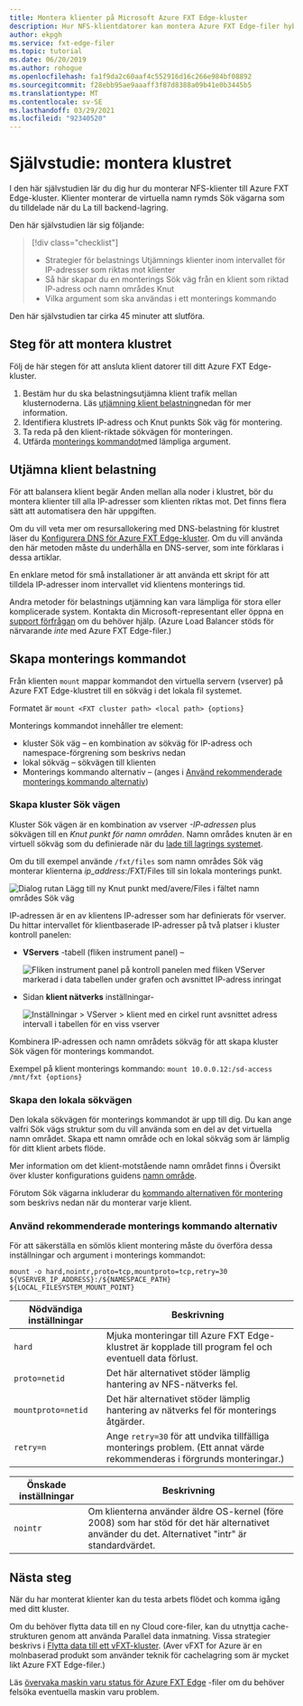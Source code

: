 ```yaml
---
title: Montera klienter på Microsoft Azure FXT Edge-kluster
description: Hur NFS-klientdatorer kan montera Azure FXT Edge-filer hybrid Storage cache
author: ekpgh
ms.service: fxt-edge-filer
ms.topic: tutorial
ms.date: 06/20/2019
ms.author: rohogue
ms.openlocfilehash: fa1f9da2c60aaf4c552916d16c266e984bf08892
ms.sourcegitcommit: f28ebb95ae9aaaff3f87d8388a09b41e0b3445b5
ms.translationtype: MT
ms.contentlocale: sv-SE
ms.lasthandoff: 03/29/2021
ms.locfileid: "92340520"
---
```

# <a name="tutorial-mount-the-cluster"></a>Självstudie: montera klustret

I den här självstudien lär du dig hur du monterar NFS-klienter till Azure FXT Edge-kluster. Klienter monterar de virtuella namn rymds Sök vägarna som du tilldelade när du La till backend-lagring.

Den här självstudien lär sig följande:

> [!div class="checklist"]
>
> * Strategier för belastnings Utjämnings klienter inom intervallet för IP-adresser som riktas mot klienter
> * Så här skapar du en monterings Sök väg från en klient som riktad IP-adress och namn områdes Knut
> * Vilka argument som ska användas i ett monterings kommando

Den här självstudien tar cirka 45 minuter att slutföra.

## <a name="steps-to-mount-the-cluster"></a>Steg för att montera klustret

Följ de här stegen för att ansluta klient datorer till ditt Azure FXT Edge-kluster.

1. Bestäm hur du ska belastningsutjämna klient trafik mellan klusternoderna. Läs [utjämning klient belastning](#balance-client-load)nedan för mer information.
1. Identifiera klustrets IP-adress och Knut punkts Sök väg för montering.
1. Ta reda på den klient-riktade sökvägen för monteringen.
1. Utfärda [monterings kommandot](#use-recommended-mount-command-options)med lämpliga argument.

## <a name="balance-client-load"></a>Utjämna klient belastning

För att balansera klient begär Anden mellan alla noder i klustret, bör du montera klienter till alla IP-adresser som klienten riktas mot. Det finns flera sätt att automatisera den här uppgiften.

Om du vill veta mer om resursallokering med DNS-belastning för klustret läser du [Konfigurera DNS för Azure FXT Edge-kluster](fxt-configure-network.md#configure-dns-for-load-balancing). Om du vill använda den här metoden måste du underhålla en DNS-server, som inte förklaras i dessa artiklar.

En enklare metod för små installationer är att använda ett skript för att tilldela IP-adresser inom intervallet vid klientens monterings tid.

Andra metoder för belastnings utjämning kan vara lämpliga för stora eller komplicerade system. Kontakta din Microsoft-representant eller öppna en [support förfrågan](fxt-support-ticket.md) om du behöver hjälp. (Azure Load Balancer stöds för närvarande *inte* med Azure FXT Edge-filer.)

## <a name="create-the-mount-command"></a>Skapa monterings kommandot

Från klienten ``mount`` mappar kommandot den virtuella servern (vserver) på Azure FXT Edge-klustret till en sökväg i det lokala fil systemet.

Formatet är ``mount <FXT cluster path> <local path> {options}``

Monterings kommandot innehåller tre element:

* kluster Sök väg – en kombination av sökväg för IP-adress och namespace-förgrening som beskrivs nedan
* lokal sökväg – sökvägen till klienten
* Monterings kommando alternativ – (anges i [Använd rekommenderade monterings kommando alternativ](#use-recommended-mount-command-options))

### <a name="create-the-cluster-path"></a>Skapa kluster Sök vägen

Kluster Sök vägen är en kombination av vserver *-IP-adressen* plus sökvägen till en *Knut punkt för namn områden*. Namn områdes knuten är en virtuell sökväg som du definierade när du [lade till lagrings systemet](fxt-add-storage.md#create-a-junction).

Om du till exempel använde ``/fxt/files`` som namn områdes Sök väg monterar klienterna *ip_address*:/FXT/Files till sin lokala monterings punkt.

![Dialog rutan Lägg till ny Knut punkt med/avere/Files i fältet namn områdes Sök väg](media/fxt-mount/fxt-junction-example.png)

IP-adressen är en av klientens IP-adresser som har definierats för vserver. Du hittar intervallet för klientbaserade IP-adresser på två platser i kluster kontroll panelen:

* **VServers** -tabell (fliken instrument panel) –

  ![Fliken instrument panel på kontroll panelen med fliken VServer markerad i data tabellen under grafen och avsnittet IP-adress inringat](media/fxt-mount/fxt-ip-addresses-dashboard.png)

* Sidan **klient nätverks** inställningar-

  ![Inställningar > VServer > klient med en cirkel runt avsnittet adress intervall i tabellen för en viss vserver](media/fxt-mount/fxt-ip-addresses-settings.png)

Kombinera IP-adressen och namn områdets sökväg för att skapa kluster Sök vägen för monterings kommandot.

Exempel på klient monterings kommando: ``mount 10.0.0.12:/sd-access /mnt/fxt {options}``

### <a name="create-the-local-path"></a>Skapa den lokala sökvägen

Den lokala sökvägen för monterings kommandot är upp till dig. Du kan ange valfri Sök vägs struktur som du vill använda som en del av det virtuella namn området. Skapa ett namn område och en lokal sökväg som är lämplig för ditt klient arbets flöde.

Mer information om det klient-motstående namn området finns i Översikt över kluster konfigurations guidens [namn område](https://azure.github.io/Avere/legacy/ops_guide/4_7/html/gns_overview.html).

Förutom Sök vägarna inkluderar du [kommando alternativen för montering](#use-recommended-mount-command-options) som beskrivs nedan när du monterar varje klient.

### <a name="use-recommended-mount-command-options"></a>Använd rekommenderade monterings kommando alternativ

För att säkerställa en sömlös klient montering måste du överföra dessa inställningar och argument i monterings kommandot:

``mount -o hard,nointr,proto=tcp,mountproto=tcp,retry=30 ${VSERVER_IP_ADDRESS}:/${NAMESPACE_PATH} ${LOCAL_FILESYSTEM_MOUNT_POINT}``

| Nödvändiga inställningar | Beskrivning |
--- | ---
``hard`` | Mjuka monteringar till Azure FXT Edge-klustret är kopplade till program fel och eventuell data förlust.
``proto=netid`` | Det här alternativet stöder lämplig hantering av NFS-nätverks fel.
``mountproto=netid`` | Det här alternativet stöder lämplig hantering av nätverks fel för monterings åtgärder.
``retry=n`` | Ange ``retry=30`` för att undvika tillfälliga monterings problem. (Ett annat värde rekommenderas i förgrunds monteringar.)

| Önskade inställningar  | Beskrivning |
--- | ---
``nointr``            | Om klienterna använder äldre OS-kernel (före 2008) som har stöd för det här alternativet använder du det. Alternativet "intr" är standardvärdet.

## <a name="next-steps"></a>Nästa steg

När du har monterat klienter kan du testa arbets flödet och komma igång med ditt kluster.

Om du behöver flytta data till en ny Cloud core-filer, kan du utnyttja cache-strukturen genom att använda Parallel data inmatning. Vissa strategier beskrivs i [Flytta data till ett vFXT-kluster](../avere-vfxt/avere-vfxt-data-ingest.md). (Aver vFXT for Azure är en molnbaserad produkt som använder teknik för cachelagring som är mycket likt Azure FXT Edge-filer.)

Läs [övervaka maskin varu status för Azure FXT Edge](fxt-monitor.md) -filer om du behöver felsöka eventuella maskin varu problem.